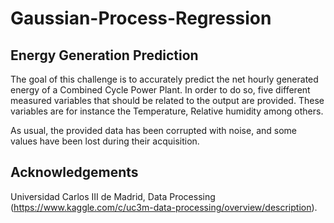 # Gaussian-Process-Regression

## Energy Generation Prediction

The goal of this challenge is to accurately predict the net hourly generated energy of a Combined Cycle Power Plant. In order to do so, five different measured variables that should be related to the output are provided. These variables are for instance the Temperature, Relative humidity among others.

As usual, the provided data has been corrupted with noise, and some values have been lost during their acquisition.

## Acknowledgements

Universidad Carlos III de Madrid, Data Processing (https://www.kaggle.com/c/uc3m-data-processing/overview/description).
